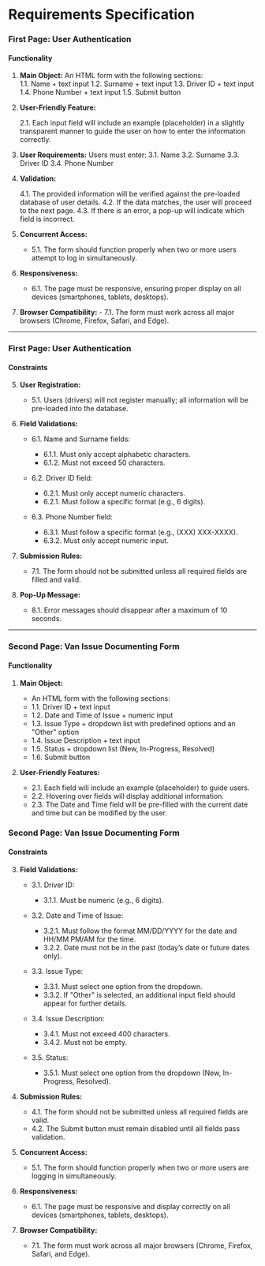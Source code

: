 # Requirements Specification

### First Page: User Authentication

#### Functionality
1. **Main Object:** An HTML form with the following sections:  
        1.1. Name + text input 
        1.2. Surname + text input
        1.3. Driver ID + text input
        1.4. Phone Number + text input
        1.5. Submit button

3. **User-Friendly Feature:**
   
    2.1. Each input field will include an example (placeholder) in a slightly transparent manner to guide the user on how to enter the information correctly.

4. **User Requirements:**  Users must enter:
      3.1. Name
      3.2. Surname
      3.3. Driver ID
      3.4. Phone Number

5. **Validation:**
   
   4.1. The provided information will be verified against the pre-loaded database of user details.
   4.2. If the data matches, the user will proceed to the next page.
   4.3. If there is an error, a pop-up will indicate which field is incorrect.

6. **Concurrent Access:**
   
   - 5.1. The form should function properly when two or more users attempt to log in simultaneously.

7. **Responsiveness:**
   
   - 6.1. The page must be responsive, ensuring proper display on all devices (smartphones, tablets, desktops).

8. **Browser Compatibility:**
       - 7.1. The form must work across all major browsers (Chrome, Firefox, Safari, and Edge).

---

### First Page: User Authentication

#### Constraints

5. **User Registration:**
   - 5.1. Users (drivers) will not register manually; all information will be pre-loaded into the database.

6. **Field Validations:**
   - 6.1. Name and Surname fields:
     - 6.1.1. Must only accept alphabetic characters.
     - 6.1.2. Must not exceed 50 characters.
   
   - 6.2. Driver ID field:
     - 6.2.1. Must only accept numeric characters.
     - 6.2.1. Must follow a specific format (e.g., 6 digits).

   - 6.3. Phone Number field:
     - 6.3.1. Must follow a specific format (e.g., (XXX) XXX-XXXX).
     - 6.3.2. Must only accept numeric input.

7. **Submission Rules:**
   - 7.1. The form should not be submitted unless all required fields are filled and valid.

8. **Pop-Up Message:**
   - 8.1. Error messages should disappear after a maximum of 10 seconds.

---

### Second Page: Van Issue Documenting Form

#### Functionality

1. **Main Object:**
   -  An HTML form with the following sections:
     - 1.1. Driver ID + text input
     - 1.2. Date and Time of Issue + numeric input
     - 1.3. Issue Type + dropdown list with predefined options and an "Other" option
     - 1.4. Issue Description + text input
     - 1.5. Status + dropdown list (New, In-Progress, Resolved)
     - 1.6. Submit button

2. **User-Friendly Features:**
   - 2.1. Each field will include an example (placeholder) to guide users.
   - 2.2. Hovering over fields will display additional information.
   - 2.3. The Date and Time field will be pre-filled with the current date and time but can be modified by the user.

### Second Page: Van Issue Documenting Form

#### Constraints

3. **Field Validations:**
   - 3.1. Driver ID:
     - 3.1.1. Must be numeric (e.g., 6 digits).
   
   - 3.2. Date and Time of Issue:
     - 3.2.1. Must follow the format MM/DD/YYYY for the date and HH/MM PM/AM for the time.
     - 3.2.2. Date must not be in the past (today’s date or future dates only).
   
   - 3.3. Issue Type:
     - 3.3.1. Must select one option from the dropdown.
     - 3.3.2. If "Other" is selected, an additional input field should appear for further details.

   - 3.4. Issue Description:
     - 3.4.1. Must not exceed 400 characters.
     - 3.4.2. Must not be empty.

   - 3.5. Status:
     - 3.5.1. Must select one option from the dropdown (New, In-Progress, Resolved).

4. **Submission Rules:**
   - 4.1. The form should not be submitted unless all required fields are valid.
   - 4.2. The Submit button must remain disabled until all fields pass validation.

5. **Concurrent Access:**
   - 5.1. The form should function properly when two or more users are logging in simultaneously.

6. **Responsiveness:**
   - 6.1. The page must be responsive and display correctly on all devices (smartphones, tablets, desktops).

7. **Browser Compatibility:**
   - 7.1. The form must work across all major browsers (Chrome, Firefox, Safari, and Edge).
